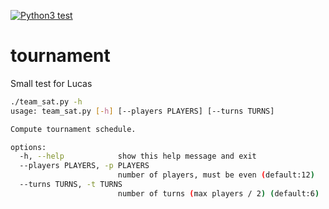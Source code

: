 [![Python3 test](https://github.com/Mizux/tournament/actions/workflows/test.yml/badge.svg)](https://github.com/Mizux/tournament/actions/workflows/test.yml)

# tournament
Small test for Lucas

```sh
./team_sat.py -h
usage: team_sat.py [-h] [--players PLAYERS] [--turns TURNS]

Compute tournament schedule.

options:
  -h, --help            show this help message and exit
  --players PLAYERS, -p PLAYERS
                        number of players, must be even (default:12)
  --turns TURNS, -t TURNS
                        number of turns (max players / 2) (default:6)
```

